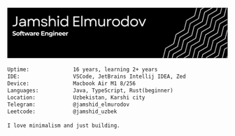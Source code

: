 ![header-banner](https://github.com/jamshid-elmurodov/jamshid-elmurodov/blob/main/Screenshot%202025-05-02%20at%2017.35.58.png)
```
Uptime:              16 years, learning 2+ years
IDE:                 VSCode, JetBrains Intellij IDEA, Zed
Device:              Macbook Air M1 8/256
Languages:           Java, TypeScript, Rust(beginner)
Location:            Uzbekistan, Karshi city
Telegram:            @jamshid_elmurodov
Leetcode:            @jamshid_uzbek

I love minimalism and just building.
```
